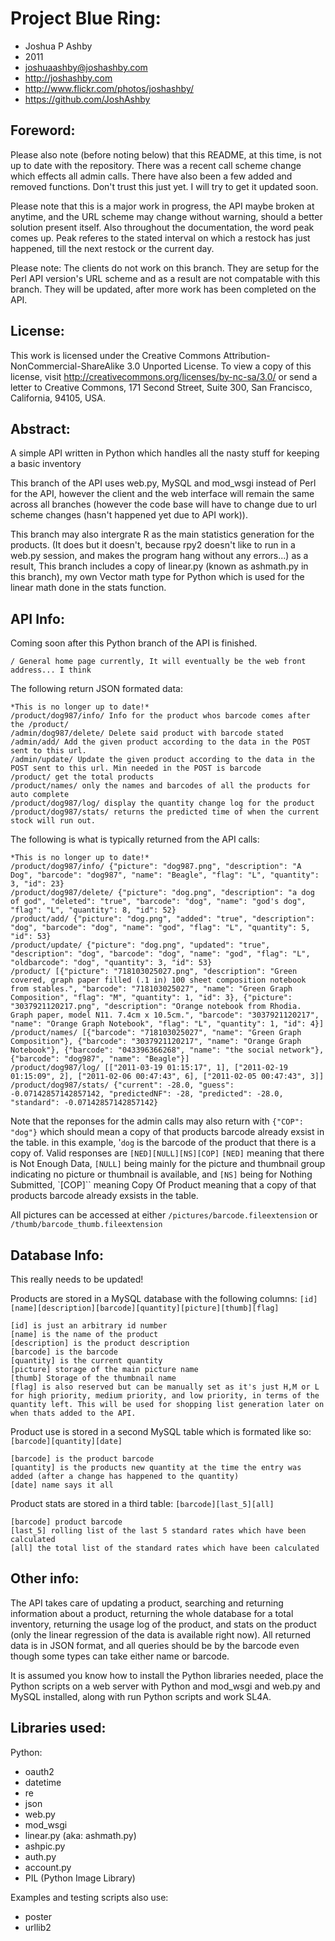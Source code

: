 Project Blue Ring:
=============
* Joshua P Ashby
* 2011
* joshuaashby@joshashby.com
* http://joshashby.com
* http://www.flickr.com/photos/joshashby/
* https://github.com/JoshAshby

Foreword:
--------------
Please also note (before noting below) that this README, at this time, is not up to date with the repository. There was a recent call scheme change which effects all admin calls. There have also been a few added and removed functions. Don't trust this just yet.
I will try to get it updated soon.

Please note that this is a major work in progress, the API maybe broken at anytime, and the URL scheme may change without warning, should a better solution present itself.
Also throughout the documentation, the word peak comes up. Peak referes to the stated interval on which a restock has just happened, till the next restock or the current day.

Please note: The clients do not work on this branch. They are setup for the Perl API version's URL scheme and as a result are not compatable with this branch. They will be updated, after more work has been completed on the API.

License:
-------------
This work is licensed under the Creative Commons Attribution-NonCommercial-ShareAlike 3.0 Unported License. To view a copy of this license, visit http://creativecommons.org/licenses/by-nc-sa/3.0/ or send a letter to Creative Commons, 171 Second Street, Suite 300, San Francisco, California, 94105, USA.

Abstract:
-------------
A simple API written in Python which handles all the nasty stuff for keeping a basic inventory

This branch of the API uses web.py, MySQL and mod_wsgi instead of Perl for the API, however the client and the web interface 
will remain the same across all branches (however the code base will have to change due to url scheme changes (hasn't happened yet due to API work)).

This branch may also intergrate R as the main statistics generation for the products. (It does but it doesn't, because rpy2 doesn't like to run in a web.py session,
and makes the program hang without any errors...) as a result, This branch includes a copy of linear.py (known as ashmath.py in this branch), my own Vector math type for Python which is used for the
linear math done in the stats function.

API Info:
--------------
Coming soon after this Python branch of the API is finished.

	/ General home page currently, It will eventually be the web front address... I think

The following return JSON formated data:

	*This is no longer up to date!*
	/product/dog987/info/ Info for the product whos barcode comes after the /product/
	/admin/dog987/delete/ Delete said product with barcode stated
	/admin/add/ Add the given product according to the data in the POST sent to this url.
	/admin/update/ Update the given product according to the data in the POST sent to this url. Min needed in the POST is barcode
	/product/ get the total products
	/product/names/ only the names and barcodes of all the products for auto complete
	/product/dog987/log/ display the quantity change log for the product
	/product/dog987/stats/ returns the predicted time of when the current stock will run out.

The following is what is typically returned from the API calls:

	*This is no longer up to date!*
	/product/dog987/info/ {"picture": "dog987.png", "description": "A Dog", "barcode": "dog987", "name": "Beagle", "flag": "L", "quantity": 3, "id": 23}
	/product/dog987/delete/ {"picture": "dog.png", "description": "a dog of god", "deleted": "true", "barcode": "dog", "name": "god's dog", "flag": "L", "quantity": 8, "id": 52}
	/product/add/ {"picture": "dog.png", "added": "true", "description": "dog", "barcode": "dog", "name": "god", "flag": "L", "quantity": 5, "id": 53}
	/product/update/ {"picture": "dog.png", "updated": "true", "description": "dog", "barcode": "dog", "name": "god", "flag": "L", "oldbarcode": "dog", "quantity": 3, "id": 53}
	/product/ [{"picture": "718103025027.png", "description": "Green covered, graph paper filled (.1 in) 100 sheet composition notebook from stables.", "barcode": "718103025027", "name": "Green Graph Composition", "flag": "M", "quantity": 1, "id": 3}, {"picture": "3037921120217.png", "description": "Orange notebook from Rhodia. Graph paper, model N11. 7.4cm x 10.5cm.", "barcode": "3037921120217", "name": "Orange Graph Notebook", "flag": "L", "quantity": 1, "id": 4}]
	/product/names/ [{"barcode": "718103025027", "name": "Green Graph Composition"}, {"barcode": "3037921120217", "name": "Orange Graph Notebook"}, {"barcode": "043396366268", "name": "the social network"}, {"barcode": "dog987", "name": "Beagle"}]
	/product/dog987/log/ [["2011-03-19 01:15:17", 1], ["2011-02-19 01:15:09", 2], ["2011-02-06 00:47:43", 6], ["2011-02-05 00:47:43", 3]]
	/product/dog987/stats/ {"current": -28.0, "guess": -0.07142857142857142, "predictedNF": -28, "predicted": -28.0, "standard": -0.07142857142857142}

Note that the reponses for the admin calls may also return with ``{"COP": "dog"}`` which should mean a copy of that products barcode already exsist in the table. in this example, '``dog`` is the barcode of the product that there is a copy of.
Valid responses are ``[NED][NULL][NS][COP]`` ``[NED]`` meaning that there is Not Enough Data, ``[NULL]`` being mainly for the picture and thumbnail group indicating no picture or thumbnail is available, and ``[NS]`` being for Nothing Submitted, `[COP]`` meaning Copy Of Product meaning that a copy of that products barcode already exsists in the table.

All pictures can be accessed at either ``/pictures/barcode.fileextension`` or ``/thumb/barcode_thumb.fileextension``

Database Info:
--------------------------
This really needs to be updated!

Products are stored in a MySQL database with the following columns:
``[id][name][description][barcode][quantity][picture][thumb][flag]``

	[id] is just an arbitrary id number
	[name] is the name of the product
	[description] is the product description
	[barcode] is the barcode
	[quantity] is the current quantity
	[picture] storage of the main picture name
	[thumb] Storage of the thumbnail name
	[flag] is also reserved but can be manually set as it's just H,M or L for high priority, medium priority, and low priority, in terms of the quantity left. This will be used for shopping list generation later on when thats added to the API.

Product use is stored in a second MySQL table which is formated like so:
``[barcode][quantity][date]``

	[barcode] is the product barcode
	[quantity] is the products new quantity at the time the entry was added (after a change has happened to the quantity)
	[date] name says it all
	
Product stats are stored in a third table:
``[barcode][last_5][all]``

	[barcode] product barcode
	[last_5] rolling list of the last 5 standard rates which have been calculated
	[all] the total list of the standard rates which have been calculated
	
Other info:
-----------------

The API takes care of updating a product, searching and returning information about a product, returning the whole database for a total inventory, returning the usage log of the product, and stats on the product (only the linear regression of the data is available right now).
All returned data is in JSON format, and all queries should be by the barcode even though some types can take either name or barcode.

It is assumed you know how to install the Python libraries needed, place the Python scripts on a web server with 
Python and mod_wsgi and web.py and MySQL installed, along with run Python scripts and work SL4A.

Libraries used:
----------------------

Python:

* oauth2
* datetime
* re
* json
* web.py
* mod_wsgi
* linear.py (aka: ashmath.py)
* ashpic.py
* auth.py
* account.py
* PIL (Python Image Library)

Examples and testing scripts also use:

* poster
* urllib2